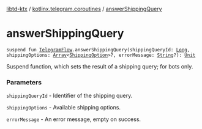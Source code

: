 [libtd-ktx](../index.md) / [kotlinx.telegram.coroutines](index.md) / [answerShippingQuery](./answer-shipping-query.md)

# answerShippingQuery

`suspend fun `[`TelegramFlow`](../kotlinx.telegram.core/-telegram-flow/index.md)`.answerShippingQuery(shippingQueryId: `[`Long`](https://kotlinlang.org/api/latest/jvm/stdlib/kotlin/-long/index.html)`, shippingOptions: `[`Array`](https://kotlinlang.org/api/latest/jvm/stdlib/kotlin/-array/index.html)`<`[`ShippingOption`](https://tdlibx.github.io/td/docs/org/drinkless/td/libcore/telegram/TdApi.ShippingOption.html)`>?, errorMessage: `[`String`](https://kotlinlang.org/api/latest/jvm/stdlib/kotlin/-string/index.html)`?): `[`Unit`](https://kotlinlang.org/api/latest/jvm/stdlib/kotlin/-unit/index.html)

Suspend function, which sets the result of a shipping query; for bots only.

### Parameters

`shippingQueryId` - Identifier of the shipping query.

`shippingOptions` - Available shipping options.

`errorMessage` - An error message, empty on success.